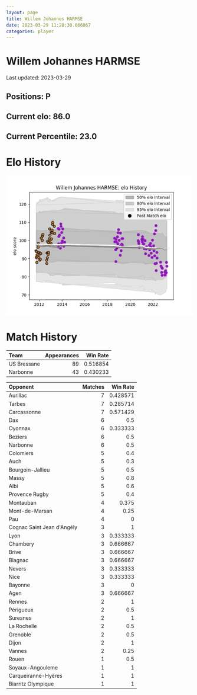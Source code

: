 ```yaml
---  
layout: page  
title: Willem Johannes HARMSE  
date: 2023-03-29 11:28:30.066067  
categories: player  
---
```

# Willem Johannes HARMSE


Last updated: 2023-03-29
## Positions: P

## Current elo: 86.0

## Current Percentile: 23.0

# Elo History


![elo history](history_WillemJohannesHARMSE.png)
# Match History


| Team        |   Appearances |   Win Rate |
|:------------|--------------:|-----------:|
| US Bressane |            89 |   0.516854 |
| Narbonne    |            43 |   0.430233 |

| Opponent                   |   Matches |   Win Rate |
|:---------------------------|----------:|-----------:|
| Aurillac                   |         7 |   0.428571 |
| Tarbes                     |         7 |   0.285714 |
| Carcassonne                |         7 |   0.571429 |
| Dax                        |         6 |   0.5      |
| Oyonnax                    |         6 |   0.333333 |
| Beziers                    |         6 |   0.5      |
| Narbonne                   |         6 |   0.5      |
| Colomiers                  |         5 |   0.4      |
| Auch                       |         5 |   0.3      |
| Bourgoin-Jallieu           |         5 |   0.5      |
| Massy                      |         5 |   0.8      |
| Albi                       |         5 |   0.6      |
| Provence Rugby             |         5 |   0.4      |
| Montauban                  |         4 |   0.375    |
| Mont-de-Marsan             |         4 |   0.25     |
| Pau                        |         4 |   0        |
| Cognac Saint Jean d'Angély |         3 |   1        |
| Lyon                       |         3 |   0.333333 |
| Chambery                   |         3 |   0.666667 |
| Brive                      |         3 |   0.666667 |
| Blagnac                    |         3 |   0.666667 |
| Nevers                     |         3 |   0.333333 |
| Nice                       |         3 |   0.333333 |
| Bayonne                    |         3 |   0        |
| Agen                       |         3 |   0.666667 |
| Rennes                     |         2 |   1        |
| Périgueux                  |         2 |   0.5      |
| Suresnes                   |         2 |   1        |
| La Rochelle                |         2 |   0.5      |
| Grenoble                   |         2 |   0.5      |
| Dijon                      |         2 |   1        |
| Vannes                     |         2 |   0.25     |
| Rouen                      |         1 |   0.5      |
| Soyaux-Angouleme           |         1 |   1        |
| Carqueiranne-Hyères        |         1 |   1        |
| Biarritz Olympique         |         1 |   1        |
